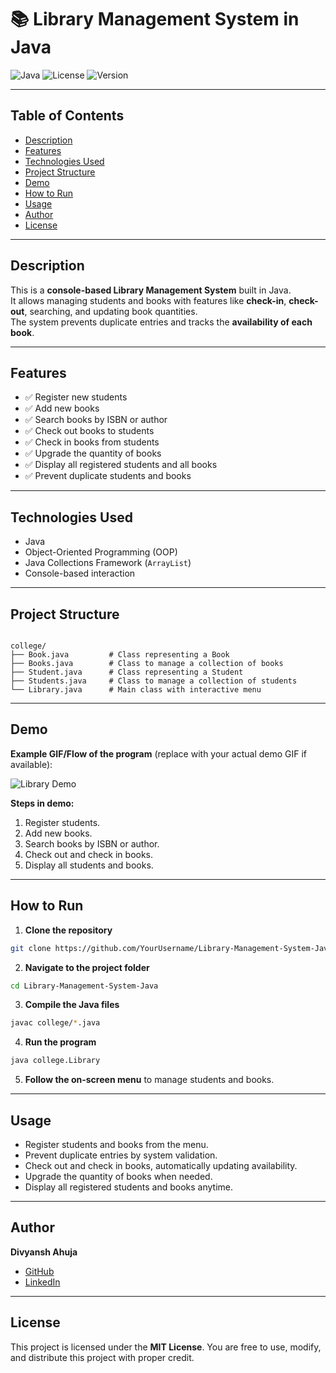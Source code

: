 # 📚 Library Management System in Java

![Java](https://img.shields.io/badge/Language-Java-orange)
![License](https://img.shields.io/badge/License-MIT-green)
![Version](https://img.shields.io/badge/Version-1.0-blue)

---

## Table of Contents
- [Description](#description)
- [Features](#features)
- [Technologies Used](#technologies-used)
- [Project Structure](#project-structure)
- [Demo](#demo)
- [How to Run](#how-to-run)
- [Usage](#usage)
- [Author](#author)
- [License](#license)

---

## Description
This is a **console-based Library Management System** built in Java.  
It allows managing students and books with features like **check-in**, **check-out**, searching, and updating book quantities.  
The system prevents duplicate entries and tracks the **availability of each book**.

---

## Features
- ✅ Register new students
- ✅ Add new books
- ✅ Search books by ISBN or author
- ✅ Check out books to students
- ✅ Check in books from students
- ✅ Upgrade the quantity of books
- ✅ Display all registered students and all books
- ✅ Prevent duplicate students and books

---

## Technologies Used
- Java
- Object-Oriented Programming (OOP)
- Java Collections Framework (`ArrayList`)
- Console-based interaction

---

## Project Structure
```

college/
├── Book.java         # Class representing a Book
├── Books.java        # Class to manage a collection of books
├── Student.java      # Class representing a Student
├── Students.java     # Class to manage a collection of students
└── Library.java      # Main class with interactive menu

````

---

## Demo
**Example GIF/Flow of the program** (replace with your actual demo GIF if available):

![Library Demo](https://media.giphy.com/media/xTkcEQACH24SMPxIQg/giphy.gif)

**Steps in demo:**
1. Register students.
2. Add new books.
3. Search books by ISBN or author.
4. Check out and check in books.
5. Display all students and books.

---

## How to Run
1. **Clone the repository**
```bash
git clone https://github.com/YourUsername/Library-Management-System-Java.git
````

2. **Navigate to the project folder**

```bash
cd Library-Management-System-Java
```

3. **Compile the Java files**

```bash
javac college/*.java
```

4. **Run the program**

```bash
java college.Library
```

5. **Follow the on-screen menu** to manage students and books.

---

## Usage

* Register students and books from the menu.
* Prevent duplicate entries by system validation.
* Check out and check in books, automatically updating availability.
* Upgrade the quantity of books when needed.
* Display all registered students and books anytime.

---

## Author

**Divyansh Ahuja**

* [GitHub](https://github.com/DivyanshAhuja08)
* [LinkedIn](https://www.linkedin.com/in/divyansh-ahuja/)

---

## License

This project is licensed under the **MIT License**.
You are free to use, modify, and distribute this project with proper credit.

